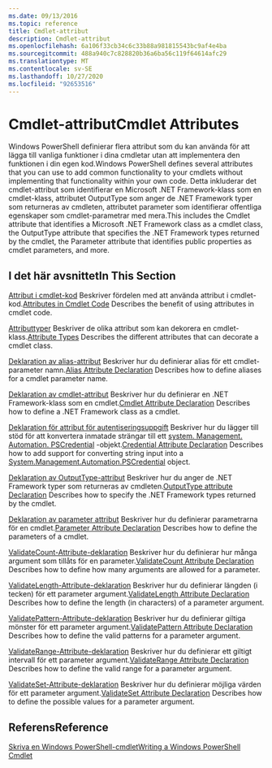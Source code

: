 ```yaml
---
ms.date: 09/13/2016
ms.topic: reference
title: Cmdlet-attribut
description: Cmdlet-attribut
ms.openlocfilehash: 6a106f33cb34c6c33b88a981815543bc9af4e4ba
ms.sourcegitcommit: 488a940c7c828820b36a6ba56c119f64614afc29
ms.translationtype: MT
ms.contentlocale: sv-SE
ms.lasthandoff: 10/27/2020
ms.locfileid: "92653516"
---
```

# <a name="cmdlet-attributes"></a><span data-ttu-id="53fa1-103">Cmdlet-attribut</span><span class="sxs-lookup"><span data-stu-id="53fa1-103">Cmdlet Attributes</span></span>

<span data-ttu-id="53fa1-104">Windows PowerShell definierar flera attribut som du kan använda för att lägga till vanliga funktioner i dina cmdletar utan att implementera den funktionen i din egen kod.</span><span class="sxs-lookup"><span data-stu-id="53fa1-104">Windows PowerShell defines several attributes that you can use to add common functionality to your cmdlets without implementing that functionality within your own code.</span></span> <span data-ttu-id="53fa1-105">Detta inkluderar det cmdlet-attribut som identifierar en Microsoft .NET Framework-klass som en cmdlet-klass, attributet OutputType som anger de .NET Framework typer som returneras av cmdleten, attributet parameter som identifierar offentliga egenskaper som cmdlet-parametrar med mera.</span><span class="sxs-lookup"><span data-stu-id="53fa1-105">This includes the Cmdlet attribute that identifies a Microsoft .NET Framework class as a cmdlet class, the OutputType attribute that specifies the .NET Framework types returned by the cmdlet, the Parameter attribute that identifies public properties as cmdlet parameters, and more.</span></span>

## <a name="in-this-section"></a><span data-ttu-id="53fa1-106">I det här avsnittet</span><span class="sxs-lookup"><span data-stu-id="53fa1-106">In This Section</span></span>

<span data-ttu-id="53fa1-107">[Attribut i cmdlet-kod](./attributes-in-cmdlet-code.md) Beskriver fördelen med att använda attribut i cmdlet-kod.</span><span class="sxs-lookup"><span data-stu-id="53fa1-107">[Attributes in Cmdlet Code](./attributes-in-cmdlet-code.md) Describes the benefit of using attributes in cmdlet code.</span></span>

<span data-ttu-id="53fa1-108">[Attributtyper](./attribute-types.md) Beskriver de olika attribut som kan dekorera en cmdlet-klass.</span><span class="sxs-lookup"><span data-stu-id="53fa1-108">[Attribute Types](./attribute-types.md) Describes the different attributes that can decorate a cmdlet class.</span></span>

<span data-ttu-id="53fa1-109">[Deklaration av alias-attribut](./alias-attribute-declaration.md) Beskriver hur du definierar alias för ett cmdlet-parameter namn.</span><span class="sxs-lookup"><span data-stu-id="53fa1-109">[Alias Attribute Declaration](./alias-attribute-declaration.md) Describes how to define aliases for a cmdlet parameter name.</span></span>

<span data-ttu-id="53fa1-110">[Deklaration av cmdlet-attribut](./cmdlet-attribute-declaration.md) Beskriver hur du definierar en .NET Framework-klass som en cmdlet.</span><span class="sxs-lookup"><span data-stu-id="53fa1-110">[Cmdlet Attribute Declaration](./cmdlet-attribute-declaration.md) Describes how to define a .NET Framework class as a cmdlet.</span></span>

<span data-ttu-id="53fa1-111">[Deklaration för attribut för autentiseringsuppgift](./credential-attribute-declaration.md) Beskriver hur du lägger till stöd för att konvertera inmatade strängar till ett [system. Management. Automation. PSCredential](/dotnet/api/System.Management.Automation.PSCredential) -objekt.</span><span class="sxs-lookup"><span data-stu-id="53fa1-111">[Credential Attribute Declaration](./credential-attribute-declaration.md) Describes how to add support for converting string input into a [System.Management.Automation.PSCredential](/dotnet/api/System.Management.Automation.PSCredential) object.</span></span>

<span data-ttu-id="53fa1-112">[Deklaration av OutputType-attribut](./outputtype-attribute-declaration.md) Beskriver hur du anger de .NET Framework typer som returneras av cmdleten.</span><span class="sxs-lookup"><span data-stu-id="53fa1-112">[OutputType attribute Declaration](./outputtype-attribute-declaration.md) Describes how to specify the .NET Framework types returned by the cmdlet.</span></span>

<span data-ttu-id="53fa1-113">[Deklaration av parameter attribut](./parameter-attribute-declaration.md) Beskriver hur du definierar parametrarna för en cmdlet.</span><span class="sxs-lookup"><span data-stu-id="53fa1-113">[Parameter Attribute Declaration](./parameter-attribute-declaration.md) Describes how to define the parameters of a cmdlet.</span></span>

<span data-ttu-id="53fa1-114">[ValidateCount-Attribute-deklaration](./validatecount-attribute-declaration.md) Beskriver hur du definierar hur många argument som tillåts för en parameter.</span><span class="sxs-lookup"><span data-stu-id="53fa1-114">[ValidateCount Attribute Declaration](./validatecount-attribute-declaration.md) Describes how to define how many arguments are allowed for a parameter.</span></span>

<span data-ttu-id="53fa1-115">[ValidateLength-Attribute-deklaration](./validatelength-attribute-declaration.md) Beskriver hur du definierar längden (i tecken) för ett parameter argument.</span><span class="sxs-lookup"><span data-stu-id="53fa1-115">[ValidateLength Attribute Declaration](./validatelength-attribute-declaration.md) Describes how to define the length (in characters) of a parameter argument.</span></span>

<span data-ttu-id="53fa1-116">[ValidatePattern-Attribute-deklaration](./validatepattern-attribute-declaration.md) Beskriver hur du definierar giltiga mönster för ett parameter argument.</span><span class="sxs-lookup"><span data-stu-id="53fa1-116">[ValidatePattern Attribute Declaration](./validatepattern-attribute-declaration.md) Describes how to define the valid patterns for a parameter argument.</span></span>

<span data-ttu-id="53fa1-117">[ValidateRange-Attribute-deklaration](./validaterange-attribute-declaration.md) Beskriver hur du definierar ett giltigt intervall för ett parameter argument.</span><span class="sxs-lookup"><span data-stu-id="53fa1-117">[ValidateRange Attribute Declaration](./validaterange-attribute-declaration.md) Describes how to define the valid range for a parameter argument.</span></span>

<span data-ttu-id="53fa1-118">[ValidateSet-Attribute-deklaration](./validateset-attribute-declaration.md) Beskriver hur du definierar möjliga värden för ett parameter argument.</span><span class="sxs-lookup"><span data-stu-id="53fa1-118">[ValidateSet Attribute Declaration](./validateset-attribute-declaration.md) Describes how to define the possible values for a parameter argument.</span></span>

## <a name="reference"></a><span data-ttu-id="53fa1-119">Referens</span><span class="sxs-lookup"><span data-stu-id="53fa1-119">Reference</span></span>

[<span data-ttu-id="53fa1-120">Skriva en Windows PowerShell-cmdlet</span><span class="sxs-lookup"><span data-stu-id="53fa1-120">Writing a Windows PowerShell Cmdlet</span></span>](./writing-a-windows-powershell-cmdlet.md)
